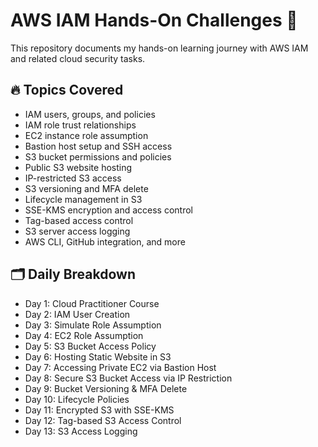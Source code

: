 # AWS IAM Hands-On Challenges 🚀

This repository documents my hands-on learning journey with AWS IAM and related cloud security tasks.

## 🔥 Topics Covered

- IAM users, groups, and policies
- IAM role trust relationships
- EC2 instance role assumption
- Bastion host setup and SSH access
- S3 bucket permissions and policies
- Public S3 website hosting
- IP-restricted S3 access
- S3 versioning and MFA delete
- Lifecycle management in S3
- SSE-KMS encryption and access control
- Tag-based access control
- S3 server access logging
- AWS CLI, GitHub integration, and more

## 🗂️ Daily Breakdown

- Day 1: Cloud Practitioner Course
- Day 2: IAM User Creation
- Day 3: Simulate Role Assumption
- Day 4: EC2 Role Assumption
- Day 5: S3 Bucket Access Policy
- Day 6: Hosting Static Website in S3
- Day 7: Accessing Private EC2 via Bastion Host
- Day 8: Secure S3 Bucket Access via IP Restriction
- Day 9: Bucket Versioning & MFA Delete
- Day 10: Lifecycle Policies
- Day 11: Encrypted S3 with SSE-KMS
- Day 12: Tag-based S3 Access Control
- Day 13: S3 Access Logging
